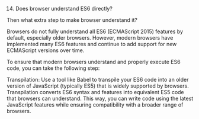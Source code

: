 14. Does browser understand ES6 directly? 

Then what extra step to make browser understand it?


















Browsers do not fully understand all ES6 (ECMAScript 2015) features by default, especially older browsers. However, modern browsers have implemented many ES6 features and continue to add support for new ECMAScript versions over time.

To ensure that modern browsers understand and properly execute ES6 code, you can take the following step:

Transpilation: Use a tool like Babel to transpile your ES6 code into an older version of JavaScript (typically ES5) that is widely supported by browsers. Transpilation converts ES6 syntax and features into equivalent ES5 code that browsers can understand. This way, you can write code using the latest JavaScript features while ensuring compatibility with a broader range of browsers.